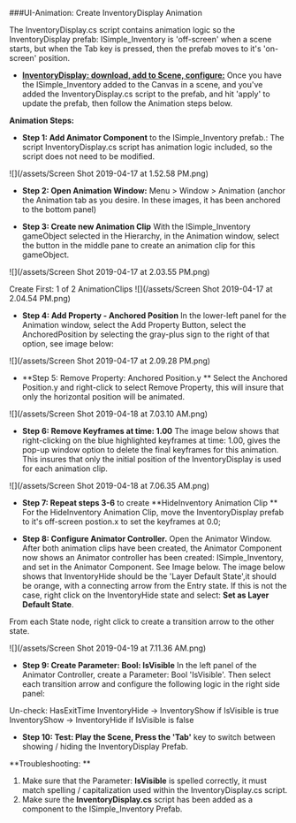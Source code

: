 ###UI-Animation:  Create InventoryDisplay Animation

The InventoryDisplay.cs script contains animation logic so the InventoryDisplay prefab: ISimple_Inventory is 'off-screen' when a scene starts, but when the Tab key is pressed, then the prefab moves to it's 'on-screen' position.  

- **[InventoryDisplay: download, add to Scene, configure:](/project-2-dictionaries-to-store-data/inventory-scriptableobject/inventory-display-slot.md)** Once you have the ISimple_Inventory added to the Canvas in a scene, and you've added the InventoryDisplay.cs script to the prefab, and hit 'apply' to update the prefab, then follow the Animation steps below. 

**Animation Steps:**

 - **Step 1: Add Animator Component** to the ISimple_Inventory prefab.: The script InventoryDisplay.cs script has animation logic included, so the script does not need to be modified.
 
 ![](/assets/Screen Shot 2019-04-17 at 1.52.58 PM.png)
 
 - **Step 2: Open Animation Window:** Menu > Window > Animation (anchor the Animation tab as you desire. In these images, it has been anchored to the bottom panel)
 
 - **Step 3: Create new Animation Clip** With the ISimple_Inventory gameObject selected in the Hierarchy, in the Animation window, select the button in the middle pane to create an animation clip for this gameObject.
 
 ![](/assets/Screen Shot 2019-04-17 at 2.03.55 PM.png)
 
 Create First: 1 of 2 AnimationClips
 ![](/assets/Screen Shot 2019-04-17 at 2.04.54 PM.png)
 
 - **Step 4: Add Property - Anchored Position** In the lower-left panel for the Animation window, select the Add Property Button, select the AnchoredPosition by selecting the gray-plus sign to the right of that option, see image below:
 
 ![](/assets/Screen Shot 2019-04-17 at 2.09.28 PM.png)
 
 - **Step 5: Remove Property: Anchored Position.y ** Select the Anchored Position.y and right-click to select Remove Property, this will insure that only the horizontal position will be animated.  
 
 ![](/assets/Screen Shot 2019-04-18 at 7.03.10 AM.png)
 
 - **Step 6: Remove Keyframes at time: 1.00**
 The image below shows that right-clicking on the blue highlighted keyframes at time: 1.00, gives the pop-up window option to delete the final keyframes for this animation. This insures that only the initial position of the InventoryDisplay is used for each animation clip.
 
![](/assets/Screen Shot 2019-04-18 at 7.06.35 AM.png)

- **Step 7: Repeat steps 3-6** to create **HideInventory Animation Clip ** For the HideInventory Animation Clip, move the InventoryDisplay prefab to it's off-screen postion.x to set the keyframes at 0.0;

- **Step 8: Configure Animator Controller.** Open the Animator Window.  After both animation clips have been created, the Animator Component now shows an Animator controller has been created: ISimple_Inventory, and set in the Animator Component.  See Image below.  The image below shows that InventoryHide should be the 'Layer Default State',it should be orange, with a connecting arrow from the Entry state. If this is not the case, right click on the InventoryHide state and select: **Set as Layer Default State**.

From each State node, right click to create a transition arrow to the other state.  
 
 ![](/assets/Screen Shot 2019-04-19 at 7.11.36 AM.png)
 
 - **Step 9:  Create Parameter:  Bool: IsVisible**
 In the left panel of the Animator Controller, create a Parameter: Bool 'IsVisible'.  Then select each transition arrow and configure the following logic in the right side panel: 
 
 Un-check: HasExitTime 
 InventoryHide -> InventoryShow if IsVisible is true
 InventoryShow -> InventoryHide if IsVisible is false
 
 - **Step 10: Test: Play the Scene, Press the 'Tab'** key to switch between showing / hiding the InventoryDisplay Prefab. 
 
 **Troubleshooting: ** 
 1. Make sure that the Parameter: **IsVisible** is spelled correctly, it must match spelling / capitalization used within the InventoryDisplay.cs script.
 2. Make sure the **InventoryDisplay.cs** script has been added as a component to the ISimple_Inventory Prefab.
 
 
 
 